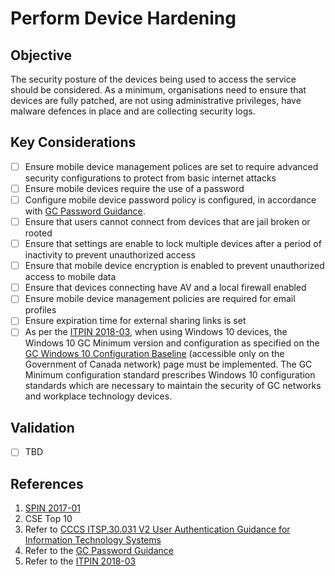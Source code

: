 # Perform Device Hardening

## Objective

The security posture of the devices being used to access the service should be considered. As a minimum, organisations need to ensure that devices are fully patched, are not using administrative privileges, have malware defences in place and are collecting security logs.

## Key Considerations

* [ ] Ensure mobile device management polices are set to require advanced security configurations to protect from basic internet attacks
* [ ] Ensure mobile devices require the use of a password
* [ ] Configure mobile device password policy is configured, in accordance with [GC Password Guidance](https://www.canada.ca/en/government/system/digital-government/password-guidance.html).
* [ ] Ensure that users cannot connect from devices that are jail broken or rooted
* [ ] Ensure that settings are enable to lock multiple devices after a period of inactivity to prevent unauthorized access
* [ ] Ensure that mobile device encryption is enabled to prevent unauthorized access to mobile data
* [ ] Ensure that devices connecting have AV and a local firewall enabled
* [ ] Ensure mobile device management policies are required for email profiles
* [ ] Ensure expiration time for external sharing links is set
* [ ] As per the [ITPIN 2018-03](https://www.canada.ca/en/government/system/digital-government/modern-emerging-technologies/policy-implementation-notices/direction-windows10-desktop-operating-system-migration-configuration.html), when using Windows 10 devices, the Windows 10 GC Minimum version and configuration as specified on the [GC Windows 10 Configuration Baseline](https://gcconnex.gc.ca/groups/profile/12903340/wtd-common-desktop-operating-environment-environnement-dexploitation-commun-des-ordinateurs-de-bureau-des-atmt?language=en#20998653) (accessible only on the Government of Canada network) page must be implemented. The GC Minimum configuration standard prescribes Windows 10 configuration standards which are necessary to maintain the security of GC networks and workplace technology devices.

## Validation

* [ ] TBD

## References

1. [SPIN 2017-01](https://www.canada.ca/en/treasury-board-secretariat/services/access-information-privacy/security-identity-management/direction-secure-use-commercial-cloud-services-spin.html)
2. CSE Top 10
3. Refer to [CCCS ITSP.30.031 V2 User Authentication Guidance for Information Technology Systems](https://cyber.gc.ca/en/guidance/user-authentication-guidance-information-technology-systems-itsp30031-v3)
4. Refer to the [GC Password Guidance](https://www.canada.ca/en/government/system/digital-government/password-guidance.html)
5. Refer to the [ITPIN 2018-03](https://www.canada.ca/en/government/system/digital-government/modern-emerging-technologies/policy-implementation-notices/direction-windows10-desktop-operating-system-migration-configuration.html)
